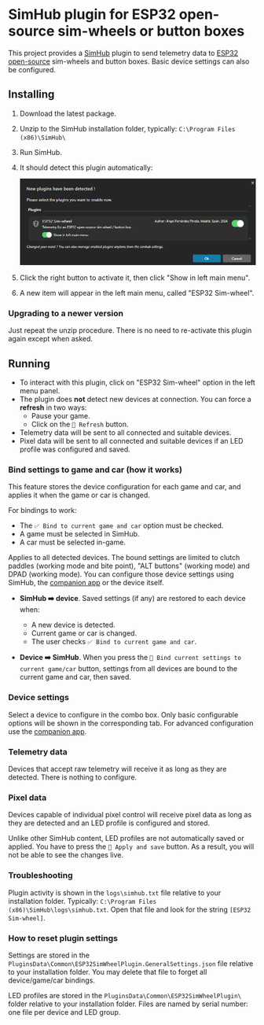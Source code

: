# SimHub plugin for ESP32 open-source sim-wheels or button boxes

This project provides a [SimHub](https://www.simhubdash.com/)
plugin to send telemetry data to
[ESP32 open-source](https://github.com/afpineda/OpenSourceSimWheelESP32)
sim-wheels and button boxes.
Basic device settings can also be configured.

## Installing

1. Download the latest package.
2. Unzip to the SimHub installation folder, typically:
    `C:\Program Files (x86)\SimHub\`
3. Run SimHub.
4. It should detect this plugin automatically:

   ![Plugin detection](./doc/SimHubAutodetect.png)

5. Click the right button to activate it, then click "Show in left main menu".
6. A new item will appear in the left main menu, called "ESP32 Sim-wheel".

### Upgrading to a newer version

Just repeat the unzip procedure.
There is no need to re-activate this plugin again
except when asked.

## Running

- To interact with this plugin, click on "ESP32 Sim-wheel" option
  in the left menu panel.
- The plugin does **not** detect new devices at connection.
  You can force a **refresh** in two ways:
  - Pause your game.
  - Click on the `🔄 Refresh` button.
- Telemetry data will be sent to all connected and suitable devices.
- Pixel data will be sent to all connected and suitable devices
  if an LED profile was configured and saved.

### Bind settings to game and car (how it works)

This feature stores the device configuration for each game and car,
and applies it when the game or car is changed.

For bindings to work:

- The `✅ Bind to current game and car` option must be checked.
- A game must be selected in SimHub.
- A car must be selected in-game.

Applies to all detected devices.
The bound settings are limited to clutch paddles (working mode and bite point),
"ALT buttons" (working mode) and DPAD (working mode).
You can configure those device settings using SimHub,
the [companion app](https://github.com/afpineda/SimWheelESP32Config)
or the device itself.

- **SimHub ➡️ device**.
  Saved settings (if any) are restored to each device when:
  - A new device is detected.
  - Current game or car is changed.
  - The user checks `✅ Bind to current game and car`.

- **Device ➡️ SimHub**.
  When you press the `🔗 Bind current settings to current game/car` button,
  settings from all devices are bound to the current game and car,
  then saved.

### Device settings

Select a device to configure in the combo box.
Only basic configurable options will be shown in the corresponding tab.
For advanced configuration use the
[companion app](https://github.com/afpineda/SimWheelESP32Config).

### Telemetry data

Devices that accept raw telemetry will receive it as long as they are detected.
There is nothing to configure.

### Pixel data

Devices capable of individual pixel control will receive pixel data
as long as they are detected and an LED profile is configured and stored.

Unlike other SimHub content, LED profiles are not automatically saved or applied.
You have to press the `💾 Apply and save` button.
As a result, you will not be able to see the changes live.

### Troubleshooting

Plugin activity is shown in the `logs\simhub.txt` file relative to
your installation folder. Typically:
`C:\Program Files (x86)\SimHub\logs\simhub.txt`.
Open that file and look for the string `[ESP32 Sim-wheel]`.

### How to reset plugin settings

Settings are stored in the
`PluginsData\Common\ESP32SimWheelPlugin.GeneralSettings.json`
file relative to your installation folder.
You may delete that file to forget all device/game/car bindings.

LED profiles are stored in the
`PluginsData\Common\ESP32SimWheelPlugin\`
folder relative to your installation folder.
Files are named by serial number: one file per device and LED group.

